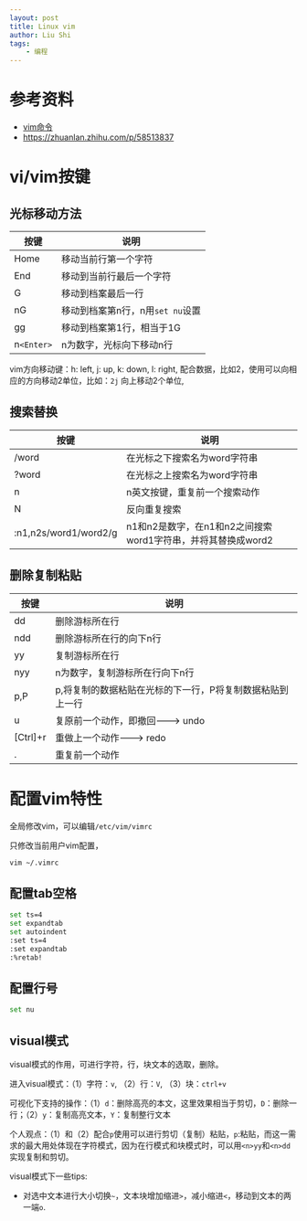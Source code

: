 ```yaml
---
layout: post
title: Linux vim
author: Liu Shi
tags:
    - 编程
---
```


# 参考资料

- [vim命令](https://www.runoob.com/linux/linux-vim.html)
- https://zhuanlan.zhihu.com/p/58513837

# vi/vim按键

## 光标移动方法

|按键|说明|
|-|-|
|Home|移动当前行第一个字符|
|End|移动到当前行最后一个字符|
|G|移动到档案最后一行|
|nG|移动到档案第n行，n用`set nu`设置|
|gg|移动到档案第1行，相当于1G|
|n`<Enter>`|n为数字，光标向下移动n行|

vim方向移动键：h: left, j: up, k: down, l: right, 配合数据，比如2，使用可以向相应的方向移动2单位，比如：`2j` 向上移动2个单位,

## 搜索替换
|按键|说明|
|-|-|
|/word|在光标之下搜索名为word字符串|
|?word|在光标之上搜索名为word字符串|
|n|n英文按键，重复前一个搜索动作|
|N|反向重复搜索|
|:n1,n2s/word1/word2/g|n1和n2是数字，在n1和n2之间搜索word1字符串，并将其替换成word2|

## 删除复制粘贴

|按键|说明|
|-|-|
|dd|删除游标所在行|
|ndd|删除游标所在行的向下n行|
|yy|复制游标所在行|
|nyy|n为数字，复制游标所在行向下n行|
|p,P|p,将复制的数据粘贴在光标的下一行，P将复制数据粘贴到上一行|
|u|复原前一个动作，即撤回---> undo|
|[Ctrl]+r|重做上一个动作---> redo|
|.|重复前一个动作|

# 配置vim特性

全局修改vim，可以编辑`/etc/vim/vimrc`

只修改当前用户vim配置，

```bash
vim ~/.vimrc
```

## 配置tab空格

```bash
set ts=4
set expandtab
set autoindent
:set ts=4
:set expandtab
:%retab!
```

## 配置行号
```bash
set nu
```

## visual模式

visual模式的作用，可进行字符，行，块文本的选取，删除。

进入visual模式：（1）字符：`v`, （2）行：`V`, （3）块：`ctrl+v`

可视化下支持的操作：（1）`d`：删除高亮的本文，这里效果相当于剪切，`D`：删除一行；（2）`y`：复制高亮文本，`Y`：复制整行文本

个人观点：（1）和（2）配合`p`使用可以进行剪切（复制）粘贴，`p`:粘贴，而这一需求的最大用处体现在字符模式，因为在行模式和块模式时，可以用`<n>yy`和`<n>dd`实现复制和剪切。

visual模式下一些tips:

- 对选中文本进行大小切换`~`，文本块增加缩进`>`，减小缩进`<`，移动到文本的两一端`o`.